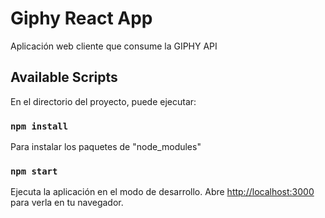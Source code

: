 # Giphy React App

Aplicación web cliente que consume la GIPHY API

## Available Scripts

En el directorio del proyecto, puede ejecutar:

### `npm install`

Para instalar los paquetes de "node_modules"

### `npm start`

Ejecuta la aplicación en el modo de desarrollo.
Abre [http://localhost:3000](http://localhost:3000) para verla en tu navegador.


